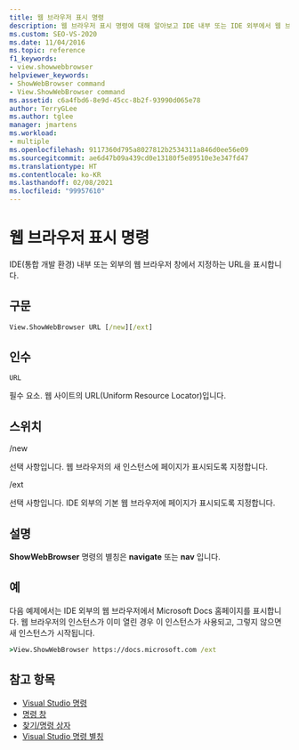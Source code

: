 ```yaml
---
title: 웹 브라우저 표시 명령
description: 웹 브라우저 표시 명령에 대해 알아보고 IDE 내부 또는 IDE 외부에서 웹 브라우저 창에 지정하는 URL이 표시되는 방법에 대해 알아봅니다.
ms.custom: SEO-VS-2020
ms.date: 11/04/2016
ms.topic: reference
f1_keywords:
- view.showwebbrowser
helpviewer_keywords:
- ShowWebBrowser command
- View.ShowWebBrowser command
ms.assetid: c6a4fbd6-8e9d-45cc-8b2f-93990d065e78
author: TerryGLee
ms.author: tglee
manager: jmartens
ms.workload:
- multiple
ms.openlocfilehash: 9117360d795a8027812b2534311a846d0ee56e09
ms.sourcegitcommit: ae6d47b09a439cd0e13180f5e89510e3e347fd47
ms.translationtype: HT
ms.contentlocale: ko-KR
ms.lasthandoff: 02/08/2021
ms.locfileid: "99957610"
---
```

# <a name="showwebbrowser-command"></a>웹 브라우저 표시 명령

IDE(통합 개발 환경) 내부 또는 외부의 웹 브라우저 창에서 지정하는 URL을 표시합니다.

## <a name="syntax"></a>구문

```cmd
View.ShowWebBrowser URL [/new][/ext]
```

## <a name="arguments"></a>인수
`URL`

필수 요소. 웹 사이트의 URL(Uniform Resource Locator)입니다.

## <a name="switches"></a>스위치
/new

선택 사항입니다. 웹 브라우저의 새 인스턴스에 페이지가 표시되도록 지정합니다.

/ext

선택 사항입니다. IDE 외부의 기본 웹 브라우저에 페이지가 표시되도록 지정합니다.

## <a name="remarks"></a>설명
**ShowWebBrowser** 명령의 별칭은 **navigate** 또는 **nav** 입니다.

## <a name="example"></a>예
다음 예제에서는 IDE 외부의 웹 브라우저에서 Microsoft Docs 홈페이지를 표시합니다. 웹 브라우저의 인스턴스가 이미 열린 경우 이 인스턴스가 사용되고, 그렇지 않으면 새 인스턴스가 시작됩니다.

```cmd
>View.ShowWebBrowser https://docs.microsoft.com /ext
```

## <a name="see-also"></a>참고 항목

- [Visual Studio 명령](../../ide/reference/visual-studio-commands.md)
- [명령 창](../../ide/reference/command-window.md)
- [찾기/명령 상자](../../ide/find-command-box.md)
- [Visual Studio 명령 별칭](../../ide/reference/visual-studio-command-aliases.md)